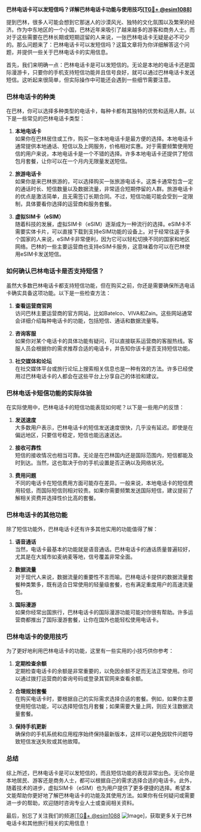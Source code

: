 **巴林电话卡可以发短信吗？详解巴林电话卡功能与使用技巧[[TG💪+ @esim1088](https://t.me/s/esim1088)]**

提到巴林，很多人可能会想到它那迷人的沙漠风光、独特的文化氛围以及繁荣的经济。作为中东地区的一个小国，巴林近年来吸引了越来越多的游客和商务人士。而对于这些需要在巴林长期或短期逗留的人来说，一张巴林电话卡无疑是必不可少的。那么问题来了：巴林电话卡可以发短信吗？这篇文章将为你详细解答这个问题，并提供一些关于巴林电话卡的实用信息。

首先，我们来明确一点：巴林电话卡是可以发短信的。无论是本地的电话卡还是国际漫游卡，只要你的手机支持短信功能并且信号良好，就可以通过巴林电话卡发送短信。这听起来很简单，但实际操作中可能还会遇到一些细节需要注意。

### 巴林电话卡的种类

在巴林，你可以选择多种类型的电话卡，每种卡都有其独特的优势和适用人群。以下是一些常见的巴林电话卡类型：

1. **本地电话卡**  
   如果你在巴林居住或工作，购买一张本地电话卡是最方便的选择。本地电话卡通常提供本地通话、短信以及上网服务，价格相对实惠。对于需要频繁使用短信的用户来说，本地电话卡是一个不错的选择。许多本地电话卡还提供了短信包月套餐，让你可以在一个月内无限量发送短信。

2. **旅游电话卡**  
   如果你是来巴林旅游的，可以选择购买一张旅游电话卡。这类卡通常包含一定的通话时长、短信数量以及数据流量，非常适合短期停留的人群。旅游电话卡的优点是激活简单，且无需签订长期合同。不过，短信功能可能会受到一定限制，具体要看你选择的运营商和服务套餐。

3. **虚拟SIM卡（eSIM）**  
   随着科技的发展，虚拟SIM卡（eSIM）逐渐成为一种流行的选择。eSIM卡不需要实体卡片，可以直接下载到支持eSIM功能的设备上。对于经常往返于多个国家的人来说，eSIM卡非常便利，因为它可以轻松切换不同的国家和地区网络。巴林的一些主要运营商也支持eSIM卡服务，这意味着你可以在巴林使用eSIM卡发送短信。

### 如何确认巴林电话卡是否支持短信？

虽然大多数巴林电话卡都支持短信功能，但在购买之前，你还是需要确保所选电话卡确实具备这项功能。以下是一些检查方法：

1. **查看运营商官网**  
   访问巴林主要运营商的官方网站，比如Batelco、VIVA和Zain。这些网站通常会详细介绍每种电话卡的功能，包括短信、通话和数据流量等。

2. **咨询客服**  
   如果你对某个电话卡的具体功能有疑问，可以直接联系运营商的客服热线。客服人员会根据你的需求推荐合适的电话卡，并告知你该卡是否支持短信功能。

3. **社交媒体和论坛**  
   在社交媒体平台或旅行论坛上搜索相关信息也是一种有效的方法。许多已经使用过巴林电话卡的人都会在这些平台上分享自己的体验和建议。

### 巴林电话卡短信功能的实际体验

在实际使用中，巴林电话卡的短信功能表现如何呢？以下是一些用户的反馈：

1. **发送速度**  
   大多数用户表示，巴林电话卡的短信发送速度很快，几乎没有延迟。即使是在偏远地区，只要信号稳定，短信也能迅速送达。

2. **接收可靠性**  
   短信的接收情况也相当可靠。无论是在巴林国内还是国际范围内，短信都能及时到达。当然，这也取决于你的手机设置是否正确以及网络状况。

3. **费用问题**  
   不同的电话卡在短信费用方面可能存在差异。一般来说，本地电话卡的短信费用较低，而国际短信则相对较贵。如果你需要频繁发送国际短信，建议提前了解相关资费并选择性价比高的套餐。

### 巴林电话卡的其他功能

除了短信功能外，巴林电话卡还有许多其他实用的功能值得了解：

1. **语音通话**  
   当然，电话卡最基本的功能就是语音通话。巴林电话卡的通话质量普遍较好，尤其是在大城市如麦纳麦等地，信号覆盖非常全面。

2. **数据流量**  
   对于现代人来说，数据流量的重要性不言而喻。巴林电话卡提供的数据流量套餐种类繁多，既有适合日常使用的轻量级套餐，也有满足重度用户的高速流量包。

3. **国际漫游**  
   如果你经常出国旅行，巴林电话卡的国际漫游功能可能对你很有帮助。许多运营商都推出了国际漫游套餐，让你在国外也能轻松使用电话卡。

### 巴林电话卡的使用技巧

为了更好地利用巴林电话卡的功能，这里有一些实用的小技巧供你参考：

1. **定期检查余额**  
   定期检查电话卡的余额是非常重要的，以免因余额不足而无法正常使用。你可以通过拨打运营商的查询号码或登录其官网来查看余额。

2. **合理规划套餐**  
   在购买电话卡时，要根据自己的实际需求选择合适的套餐。例如，如果你主要使用短信功能，可以选择短信包月套餐；如果需要大量上网，则应关注数据流量套餐。

3. **保持手机更新**  
   确保你的手机系统和应用程序始终保持最新版本，这样可以避免因软件问题导致短信发送失败或其他故障。

### 总结

综上所述，巴林电话卡是可以发短信的，而且短信功能的表现非常出色。无论你是本地居民、游客还是商务人士，都可以根据自己的需求选择合适的电话卡。此外，随着技术的进步，虚拟SIM卡（eSIM）也为用户提供了更多便捷的选择。希望本文能帮助你更好地了解巴林电话卡的功能及其使用方法。如果你有任何疑问或需要进一步的帮助，欢迎随时咨询专业人士或查阅相关资料。

最后，别忘了关注我们的频道[[TG💪+ @esim1088](https://t.me/s/esim1088) ![Image](https://i.postimg.cc/4NQfJmqS/Snipaste-2025-05-13-00-14-12.png)]，获取更多关于巴林电话卡和其他旅行相关的实用信息！